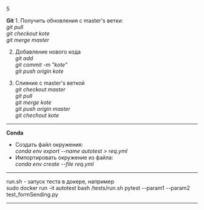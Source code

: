 <p>5</p>
<b>Git</b>
1. Получить обновления с master's ветки:<br>
<i>git pull</i></br>
<i>git checkout kote</i><br>
<i>git merge master</i><br>


2. Добавление нового кода<br>
<i>git add </i></br>
<i>git commit -m "kote"</i><br>
<i>git push origin kote</i><br>


3. Слияние с master's веткой<br>
<i>git checkout master</i><br>
<i>git pull</i></br>
<i>git merge kote</i><br>
<i>git push origin master</i><br>
<i>git chechout kote</i><br>
---
<b>Conda</b><br>
<ul>
<li>Создать файл окружения:<br>
<i>conda env export --name autotest > req.yml</i><br></li>
<li>Импортировать окружение из файла:<br>
<i>conda env create --file req.yml</i><br></li></ul>

---

run.sh - запуск теста в докере, например<br>
sudo docker run -it autotest bash /tests/run.sh pytest --param1 --param2 test_formSending.py

---
